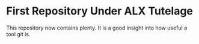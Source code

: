 # First Repository Under ALX Tutelage
This repository now contains plenty. 
It is a good insight into how useful a tool git is. 
